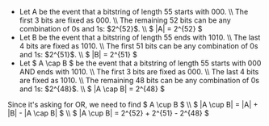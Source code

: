 <ul>
<li> Let A be the event that a bitstring of length 55 starts with 000. \\
The first 3 bits are fixed as 000. \\
The remaining 52 bits can be any combination of 0s and 1s: $2^{52}$. \\
$ |A| = 2^{52} $
	<li> Let B be the event that a bitstring of length 55 ends with 1010. \\
	      The last 4 bits are fixed as 1010. \\
	      The first 51 bits can be any combination of 0s and 1s: $2^{51}$. \\
$ |B| = 2^{51} $
	<li> Let $ A \cap B $ be the event that a bitstring of length 55 starts with 000 AND ends with 1010. \\
	      The first 3 bits are fixed as 000. \\
	      The last 4 bits are fixed as 1010. \\
	      The remaining 48 bits can be any combination of 0s and 1s: $2^{48}$. \\
$ |A \cap B| = 2^{48} $
</ul>
Since it's asking for OR, we need to find $ A \cup B $ \\
$ |A \cup B| = |A| + |B| - |A \cap B| $ \\
$ |A \cup B| = 2^{52} + 2^{51} - 2^{48} $
